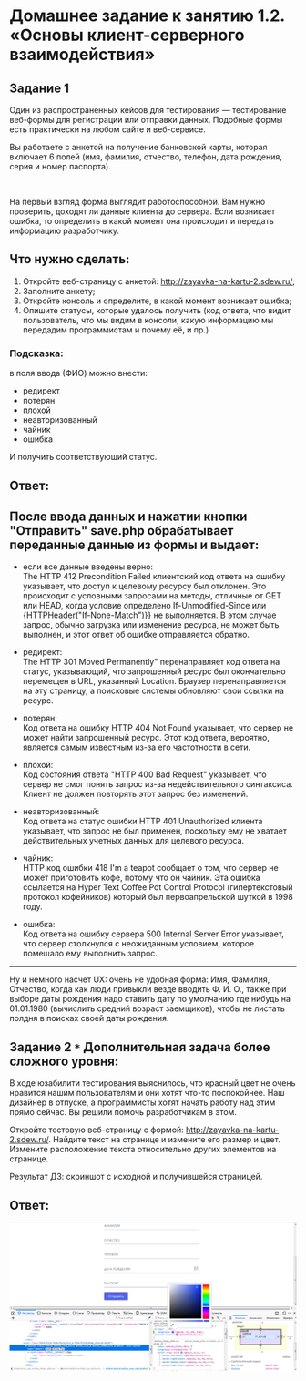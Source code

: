 # Домашнее задание к занятию 1.2. «Основы клиент-серверного взаимодействия»

## Задание 1

Один из распространенных кейсов для тестирования — тестирование веб-формы для регистрации или отправки данных. Подобные формы есть практически на любом сайте и веб-сервисе. 

Вы работаете с анкетой на получение банковской карты, которая включает 6 полей (имя, фамилия, отчество, телефон, дата рождения, серия и номер паспорта). 

<img src="https://github.com/netology-code/iqa-homeworks/blob/master/1.2/anketa.png" alt="">

На первый взгляд форма выглядит работоспособной. Вам нужно проверить, доходят ли данные клиента до сервера. Если возникает ошибка, то определить в какой момент она происходит и передать информацию разработчику.

## Что нужно сделать:
1. Откройте веб-страницу с анкетой: http://zayavka-na-kartu-2.sdew.ru/;
2. Заполните анкету;
3. Откройте консоль и определите, в какой момент возникает ошибка;
4. Опишите статусы, которые удалось получить (код ответа, что видит пользователь, что мы видим в консоли, какую информацию мы передадим программистам и почему её, и пр.)

### Подсказка:
в поля ввода (ФИО) можно внести:
- редирект
- потерян
- плохой
- неавторизованный
- чайник
- ошибка

И получить соответствующий статус.

## Ответ: 
После ввода данных и нажатии кнопки "Отправить" save.php обрабатывает переданные данные из формы и выдает:
 -----
 - если все данные введены верно:<br>
The HTTP 412 Precondition Failed клиентский код ответа на ошибку указывает, что доступ к целевому ресурсу был отклонен. Это происходит с условными запросами на методы, отличные от  GET или HEAD, когда условие определено If-Unmodified-Since или {HTTPHeader("If-None-Match")}} не выполняется. В этом случае запрос, обычно загрузка или изменение ресурса, не может быть выполнен, и этот ответ об ошибке отправляется обратно.

 - редирект:<br>
The HTTP 301 Moved Permanently" перенаправляет код ответа на статус, указывающий, что запрошенный ресурс был окончательно перемещен в URL, указанный  Location. Браузер перенаправляется на эту страницу, а поисковые системы обновляют свои ссылки на ресурс.

- потерян:<br>
Код ответа на ошибку HTTP 404 Not Found указывает, что сервер не может найти запрошенный ресурс. Этот код ответа, вероятно, является самым известным из-за его частотности в сети.

- плохой:<br>
Код состояния ответа "HTTP 400 Bad Request" указывает, что сервер не смог понять запрос из-за недействительного синтаксиса. Клиент не должен повторять этот запрос без изменений.

- неавторизованный:<br>
Код ответа на статус ошибки  HTTP 401 Unauthorized клиента указывает, что запрос не был применен, поскольку ему не хватает действительных учетных данных для целевого ресурса.

- чайник:<br>
HTTP код ошибки 418 I'm a teapot сообщает о том, что сервер не может приготовить кофе, потому что он чайник. Эта ошибка ссылается на Hyper Text Coffee Pot Control Protocol (гипертекстовый протокол кофейников) который был первоапрельской шуткой в 1998 году.

- ошибка:<br>
Код ответа на ошибку сервера 500 Internal Server Error  указывает, что сервер столкнулся с неожиданным условием, которое помешало ему выполнить запрос.

-----


Ну и немного насчет UX: очень не удобная форма: Имя, Фамилия, Отчество, когда как люди привыкли везде вводить Ф. И. О., также при выборе даты рождения надо ставить дату по умолчанию где нибудь на 01.01.1980 (вычислить средний возраст заемщиков), чтобы не листать полдня в поисках своей даты рождения.

## Задание 2 `*` Дополнительная задача более сложного уровня:

В ходе юзабилити тестирования выяснилось, что красный цвет не очень нравится нашим пользователям и они хотят что-то поспокойнее. Наш дизайнер в отпуске, а программисты хотят начать работу над этим прямо сейчас. Вы решили помочь разработчикам в этом. 

Откройте тестовую веб-страницу с формой: http://zayavka-na-kartu-2.sdew.ru/. Найдите текст на странице и измените его размер и цвет. Измените расположение текста относительно других элементов на странице.

Результат ДЗ: скриншот с исходной и получившейся страницей.

## Ответ: 
<img src="1.jpg" alt="">



